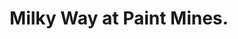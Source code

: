 ---
title: "Milky Way at Paint Mines."
type: Milky Way
tags: ["milky way"]
description: "The Milky Way looms over a field by the Paint Mines in Colorado."
image: assets/images/gallery/milkyway-field/thumb.jpg
telescope: Sony ILCE-6300
length: "16mm"
aperture: "4.57mm"
folder: milkyway-field
signature: true
group: milkyway
exposure: 10
lights: 5
sessions: 1
firstCapture: 2021-10-16
lastCapture:
noannotations: true
---